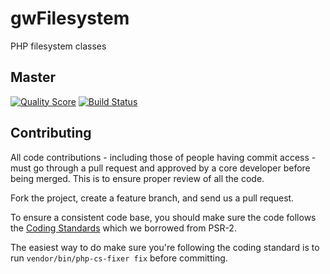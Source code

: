 gwFilesystem
============

PHP filesystem classes

## Master

[![Quality Score](https://img.shields.io/scrutinizer/g/gwa/gwFilesystem.svg?style=flat-square)](https://scrutinizer-ci.com/g/gwa/gwFilesystem/code-structure/master)  [![Build Status](https://api.travis-ci.org/gwa/gwFilesystem.svg?branch=master)](https://travis-ci.org/gwa/gwFilesystem)

## Contributing

All code contributions - including those of people having commit access -
must go through a pull request and approved by a core developer before being
merged. This is to ensure proper review of all the code.

Fork the project, create a feature branch, and send us a pull request.

To ensure a consistent code base, you should make sure the code follows
the [Coding Standards](http://www.php-fig.org/psr/psr-2/)
which we borrowed from PSR-2.

The easiest way to do make sure you're following the coding standard is to run `vendor/bin/php-cs-fixer fix` before committing.